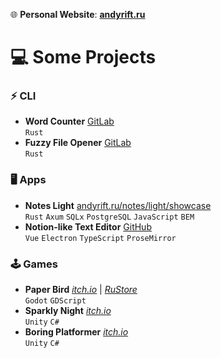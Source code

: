 🌐 **Personal Website**: [**andyrift.ru**](https://andyrift.ru)

# 💻 Some Projects

### ⚡ CLI

- **Word Counter** [GitLab](https://gitlab.com/andyrift/rs-count)<br>
`Rust`
- **Fuzzy File Opener** [GitLab](https://gitlab.com/andyrift/fuzzy-open)<br>
`Rust`

### 🖥️ Apps

- **Notes Light** [andyrift.ru/notes/light/showcase](https://andyrift.ru/notes/light/showcase)<br>
`Rust` `Axum` `SQLx` `PostgreSQL` `JavaScript` `BEM`
- **Notion-like Text Editor** [GitHub](https://github.com/andyrift/better-text-editor)<br>
`Vue` `Electron` `TypeScript` `ProseMirror`

### 🕹️ Games

- **Paper Bird** [_itch.io_](https://andyrift.itch.io/paper-bird) | [_RuStore_](https://apps.rustore.ru/app/ru.andyrift.paperbird)<br>
`Godot` `GDScript`
- **Sparkly Night** [_itch.io_](https://andyrift.itch.io/sparkly-night)<br>
`Unity` `C#`
- **Boring Platformer** [_itch.io_](https://andyrift.itch.io/boring-platformer)<br>
`Unity` `C#`
